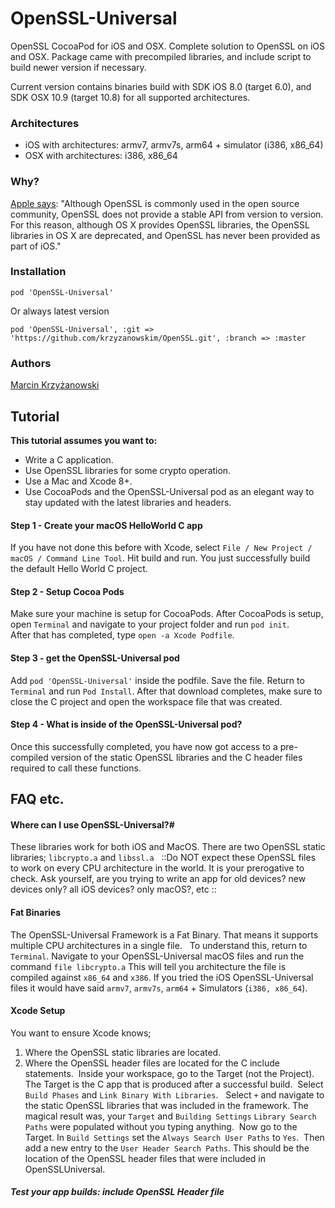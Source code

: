 # OpenSSL-Universal

OpenSSL CocoaPod for iOS and OSX. Complete solution to OpenSSL on iOS and OSX. Package came with precompiled libraries, and include script to build newer version if necessary.

Current version contains binaries build with SDK iOS 8.0 (target 6.0), and SDK OSX 10.9 (target 10.8) for all supported architectures.

### Architectures

- iOS with architectures: armv7, armv7s, arm64 + simulator (i386, x86_64)
- OSX with architectures: i386, x86_64

### Why?

[Apple says](https://developer.apple.com/library/mac/documentation/security/Conceptual/cryptoservices/GeneralPurposeCrypto/GeneralPurposeCrypto.html):
"Although OpenSSL is commonly used in the open source community, OpenSSL does not provide a stable API from version to version. For this reason, although OS X provides OpenSSL libraries, the OpenSSL libraries in OS X are deprecated, and OpenSSL has never been provided as part of iOS."

### Installation

````
pod 'OpenSSL-Universal'
````

Or always latest version

````
pod 'OpenSSL-Universal', :git => 'https://github.com/krzyzanowskim/OpenSSL.git', :branch => :master
````

### Authors

[Marcin Krzyżanowski](https://twitter.com/krzyzanowskim)

## Tutorial
**This tutorial assumes you want to:** <br>
  - Write a C application.<br>
  - Use OpenSSL libraries for some crypto operation.<br>
  - Use a Mac and Xcode 8+.<br>
  - Use CocoaPods and the OpenSSL-Universal pod as an elegant way to stay updated with the latest libraries and headers.<br>

#### Step 1 - Create your macOS HelloWorld C app
If you have not done this before with Xcode, select  `File / New Project / macOS / Command Line Tool`.  Hit build and run.  You just successfully build the default Hello World C project.

#### Step 2 - Setup Cocoa Pods
Make sure your machine is setup for CocoaPods.
After CocoaPods is setup, open `Terminal` and navigate to your project folder and run `pod init`.  
After that has completed, type `open -a Xcode Podfile`.  

#### Step 3 - get the OpenSSL-Universal pod
Add `pod 'OpenSSL-Universal'` inside the podfile. 
Save the file.
Return to `Terminal` and run `Pod Install`.
After that download completes, make sure to close the C project and open the workspace file that was created.

#### Step 4 - What is inside of the OpenSSL-Universal pod?
Once this successfully completed, you have now got access to a pre-compiled version of the static OpenSSL libraries and the C header files required to call these functions.  



## FAQ etc.
#### Where can I use OpenSSL-Universal?#
These libraries work for both iOS and MacOS.  There are two OpenSSL static libraries; `libcrypto.a` and `libssl.a`     ::Do NOT expect these OpenSSL files to work on every CPU architecture in the world. It is your prerogative to check.  Ask yourself, are you trying to write an app for old devices? new devices only? all iOS devices? only macOS?, etc ::

#### Fat Binaries
The OpenSSL-Universal Framework is a Fat Binary. That means it supports multiple CPU architectures in a single file.    To understand this, return to `Terminal`.  Navigate to your OpenSSL-Universal macOS files and run the command `file libcrypto.a`  This will tell you architecture the file is compiled against `x86_64` and `x386`.  If you tried the iOS OpenSSL-Universal files it would have said `armv7`, `armv7s`, `arm64` + Simulators (`i386, x86_64`).  

#### Xcode Setup
You want to ensure Xcode knows; 

1. Where the OpenSSL static libraries are located.
2. Where the OpenSSL header files are located for the C include statements. 
Inside your workspace, go to the Target (not the Project).  The Target is the C app that is produced after a successful build.  Select `Build Phases` and `Link Binary With Libraries`.    Select `+` and navigate to the static OpenSSL libraries that was included in the framework.  The magical result was, your `Target` and `Building Settings` `Library Search Paths` were populated without you typing anything.  Now go to the  Target.  In `Build Settings` set the `Always Search User Paths` to `Yes`.  Then add a new entry to the `User Header Search Paths`. This should be the location of the OpenSSL header files that were included in OpenSSLUniversal.

##### Test your app builds: include OpenSSL Header file
